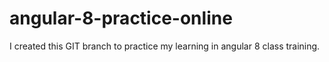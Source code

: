 # angular-8-practice-online
I created this GIT branch to practice my learning in angular 8 class training. 
